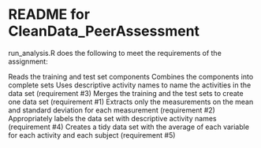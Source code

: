 README for CleanData_PeerAssessment
========================
run_analysis.R does the following to meet the requirements of the assignment:

Reads the training and test set components
Combines the components into complete sets 
Uses descriptive activity names to name the activities in the data set (requirement #3)
Merges the training and the test sets to create one data set (requirement #1)
Extracts only the measurements on the mean and standard deviation for each measurement (requirement #2)
Appropriately labels the data set with descriptive activity names (requirement #4)
Creates a tidy data set with the average of each variable for each activity and each subject (requirement #5)
